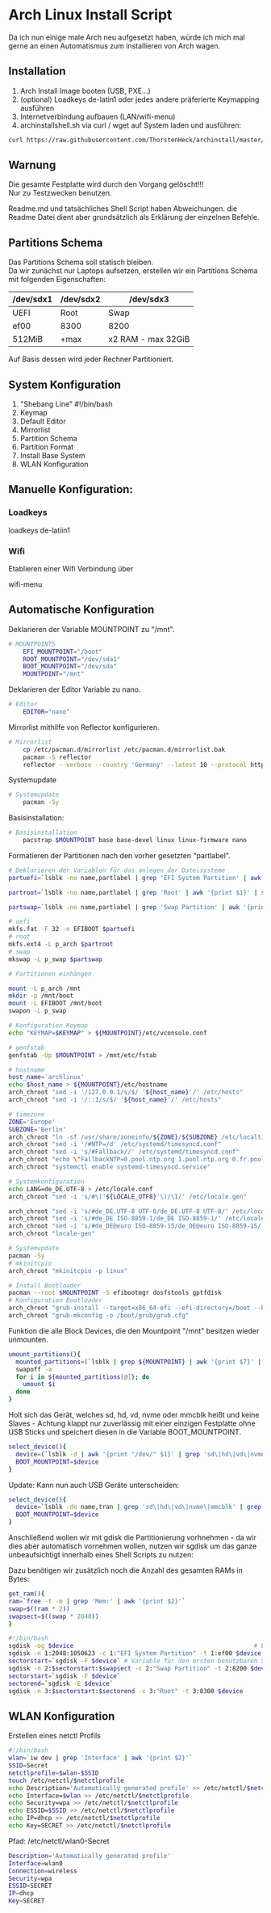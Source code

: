 # Arch Linux Install Script

Da ich nun einige male Arch neu aufgesetzt haben, würde ich mich mal gerne an einen Automatismus zum installieren von Arch wagen.  

## Installation

1. Arch Install Image booten (USB, PXE...)
2. (optional) Loadkeys de-latin1 oder jedes andere präferierte Keymapping ausführen
3. Internetverbindung aufbauen (LAN/wifi-menu)
4. archinstallshell.sh via curl / wget auf System laden und ausführen:  

```Bash
curl https://raw.githubusercontent.com/ThorstenHeck/archinstall/master/archinstallshell.sh | bash

```
## Warnung

Die gesamte Festplatte wird durch den Vorgang gelöscht!!!  
Nur zu Testzwecken benutzen.   

Readme.md und tatsächliches Shell Script haben Abweichungen. die Readme Datei dient aber grundsätzlich als Erklärung der einzelnen Befehle.  

## Partitions Schema

Das Partitions Schema soll statisch bleiben.  
Da wir zunächst nur Laptops aufsetzen, erstellen wir ein Partitions Schema mit folgenden Eigenschaften:  

|/dev/sdx1|/dev/sdx2|/dev/sdx3|
|----------|----------|----------|
|UEFI|Root|Swap|
|ef00|8300|8200|
|512MiB|+max|x2 RAM - max 32GiB|

Auf Basis dessen wird jeder Rechner Partitioniert.  

## System Konfiguration

1. "Shebang Line" #!/bin/bash  
2. Keymap
3. Default Editor
4. Mirrorlist
5. Partition Schema
6. Partition Format
7. Install Base System
8. WLAN Konfiguration


## Manuelle Konfiguration:  

### Loadkeys

loadkeys de-latiin1

### Wifi

Etablieren einer Wifi Verbindung über  

wifi-menu  

## Automatische Konfiguration

Deklarieren der Variable MOUNTPOINT zu "/mnt".  

```Bash
# MOUNTPOINTS
    EFI_MOUNTPOINT="/boot"
    ROOT_MOUNTPOINT="/dev/sda1"
    BOOT_MOUNTPOINT="/dev/sda"
    MOUNTPOINT="/mnt"
```
Deklarieren der Editor Variable zu nano.  
```Bash
# Editor
    EDITOR="nano"
```

Mirrorlist mithilfe von Reflector konfigurieren.  

```Bash
# Mirrorlist
    cp /etc/pacman.d/mirrorlist /etc/pacman.d/mirrorlist.bak
    pacman -S reflector
    reflector --verbose --country 'Germany' --latest 10 --protocol http --protocol https --sort rate --save /etc/pacman.d/mirrorlist
```

Systemupdate  

```Bash
# Systemupdate
    pacman -Sy
```
Basisinstallation:  
```Bash
# Basisinstallation
    pacstrap $MOUNTPOINT base base-devel linux linux-firmware nano
```

Formatieren der Partitionen nach den vorher gesetzten "partlabel".  

```Bash
# Deklarieren der Variablen für das anlegen der Dateisysteme
partuefi=`lsblk -no name,partlabel | grep 'EFI System Partition' | awk '{print $1}' | sed 's/^..//' | awk '{print "/dev/" $1}'`

partroot=`lsblk -no name,partlabel | grep 'Root' | awk '{print $1}' | sed 's/^..//' | awk '{print "/dev/" $1}'`

partswap=`lsblk -no name,partlabel | grep 'Swap Partition' | awk '{print $1}' | sed 's/^..//' | awk '{print "/dev/" $1}'`

# uefi
mkfs.fat -F 32 -n EFIBOOT $partuefi
# root
mkfs.ext4 -L p_arch $partroot
# swap
mkswap -L p_swap $partswap

# Partitionen einhängen

mount -L p_arch /mnt  
mkdir -p /mnt/boot  
mount -L EFIBOOT /mnt/boot  
swapon -L p_swap  
```

```Bash
# Konfiguration Keymap
echo "KEYMAP=$KEYMAP" > ${MOUNTPOINT}/etc/vconsole.conf

# genfstab
genfstab -Up $MOUNTPOINT > /mnt/etc/fstab 

# hostname
host_name='archlinux'
echo $host_name > ${MOUNTPOINT}/etc/hostname
arch_chroot "sed -i '/127.0.0.1/s/$/ '${host_name}'/' /etc/hosts"
arch_chroot "sed -i '/::1/s/$/ '${host_name}'/' /etc/hosts"

# timezone
ZONE='Europe'
SUBZONE='Berlin'
arch_chroot "ln -sf /usr/share/zoneinfo/${ZONE}/${SUBZONE} /etc/localtime"
arch_chroot "sed -i '/#NTP=/d' /etc/systemd/timesyncd.conf"
arch_chroot "sed -i 's/#Fallback//' /etc/systemd/timesyncd.conf"
arch_chroot "echo \"FallbackNTP=0.pool.ntp.org 1.pool.ntp.org 0.fr.pool.ntp.org\" >> /etc/systemd/timesyncd.conf"
arch_chroot "systemctl enable systemd-timesyncd.service"

# Systemkonfiguration
echo LANG=de_DE.UTF-8 > /etc/locale.conf
arch_chroot "sed -i 's/#\('${LOCALE_UTF8}'\)/\1/' /etc/locale.gen"

arch_chroot "sed -i 's/#de_DE.UTF-8 UTF-8/de_DE.UTF-8 UTF-8/' /etc/locale.gen"
arch_chroot "sed -i 's/#de_DE ISO-8859-1/de_DE ISO-8859-1/' /etc/locale.gen"
arch_chroot "sed -i 's/#de_DE@euro ISO-8859-15/de_DE@euro ISO-8859-15/' /etc/locale.gen"
arch_chroot "locale-gen"

# Systemupdate
pacman -Sy
# mkinitcpio
arch_chroot "mkinitcpio -p linux"

```

```Bash
# Install Bootloader  
pacman --root $MOUNTPOINT -S efibootmgr dosfstools gptfdisk
# Konfiguration Bootloader
arch_chroot "grub-install --target=x86_64-efi --efi-directory=/boot --bootloader-id=arch_grub --recheck --debug"
arch_chroot "grub-mkconfig -o /boot/grub/grub.cfg"

```


Funktion die alle Block Devices, die den Mountpoint "/mnt" besitzen wieder unmounten.  

```Bash
umount_partitions(){
  mounted_partitions=(`lsblk | grep ${MOUNTPOINT} | awk '{print $7}' | sort -r`)
  swapoff -a
  for i in ${mounted_partitions[@]}; do
    umount $i
  done
}
```

Holt sich das Gerät, welches sd, hd, vd, nvme oder mmcblk heißt und keine Slaves - Achtung klappt nur zuverlässig mit einer einzigen Festplatte ohne USB Sticks und speichert diesen in die Variable BOOT_MOUNTPOINT.  

```Bash
select_device(){
  device=(`lsblk -d | awk '{print "/dev/" $1}' | grep 'sd\|hd\|vd\|nvme\|mmcblk'`)
  BOOT_MOUNTPOINT=$device
}
```

Update: Kann nun auch USB Geräte unterscheiden:  

```Bash
select_device(){
  device=`lsblk -do name,tran | grep 'sd\|hd\|vd\|nvme\|mmcblk' | grep -v 'usb' | awk '{print "/dev/" $1}'`
  BOOT_MOUNTPOINT=$device
}
```

Anschließend wollen wir mit gdisk die Partitionierung vorhnehmen - da wir dies aber automatisch vornehmen wollen, nutzen wir sgdisk um das ganze unbeaufsichtigt innerhalb eines Shell Scripts zu nutzen:  

Dazu benötigen wir zusätzlich noch die Anzahl des gesamten RAMs in Bytes:  

```Bash
get_ram(){
ram=`free -t -m | grep 'Mem:' | awk '{print $2}'`
swap=$((ram * 2))
swapsect=$((swap * 2048))
} 
```

```Bash
#!/bin/bash
sgdisk -og $device                                                  # Erase all GPT and create a GPT; Convert MBR to GPT
sgdisk -n 1:2048:1050623 -c 1:"EFI System Partition" -t 1:ef00 $device  # Neue Partition von 2048 bis 1050623 (+512MiB) in ef00 für UEFI
sectorstart=`sgdisk -F $device` # Variable für den ersten benutzbaren Sektor
sgdisk -n 2:$sectorstart:$swapsect -c 2:"Swap Partition" -t 2:8200 $device # Swap Partition erstellen
sectorstart=`sgdisk -F $device`
sectorend=`sgdisk -E $device`
sgdisk -n 3:$sectorstart:$sectorend -c 3:"Root" -t 3:8300 $device
```

## WLAN Konfiguration

Erstellen eines netctl Profils  

```Bash
#!/bin/bash
wlan=`iw dev | grep 'Interface' | awk '{print $2}'`
SSID=Secret
netctlprofile=$wlan-$SSID
touch /etc/netctl/$netctlprofile
echo Description='Automatically generated profile' >> /etc/netctl/$netctlprofile
echo Interface=$wlan >> /etc/netctl/$netctlprofile
echo Security=wpa >> /etc/netctl/$netctlprofile
echo ESSID=$SSID >> /etc/netctl/$netctlprofile
echo IP=dhcp >> /etc/netctl/$netctlprofile
echo Key=SECRET >> /etc/netctl/$netctlprofile
```

Pfad: /etc/netctl/wlan0-Secret  
```Bash
Description='Automatically generated profile'
Interface=wlan0
Connection=wireless
Security=wpa
ESSID=SECRET
IP=dhcp
Key=SECRET
```
